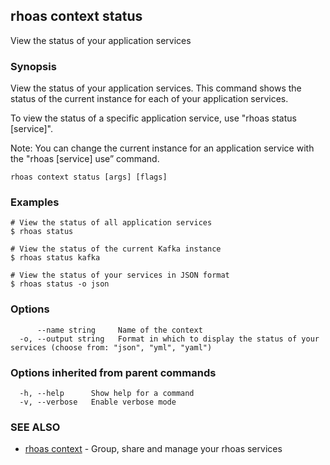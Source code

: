 ## rhoas context status

View the status of your application services

### Synopsis

View the status of your application services. This command shows the status of the current instance for each of your application services.

To view the status of a specific application service, use "rhoas status [service]".

Note: You can change the current instance for an application service with the "rhoas [service] use” command.


```
rhoas context status [args] [flags]
```

### Examples

```
# View the status of all application services
$ rhoas status

# View the status of the current Kafka instance
$ rhoas status kafka

# View the status of your services in JSON format
$ rhoas status -o json

```

### Options

```
      --name string     Name of the context
  -o, --output string   Format in which to display the status of your services (choose from: "json", "yml", "yaml")
```

### Options inherited from parent commands

```
  -h, --help      Show help for a command
  -v, --verbose   Enable verbose mode
```

### SEE ALSO

* [rhoas context](rhoas_context.md)	 - Group, share and manage your rhoas services

